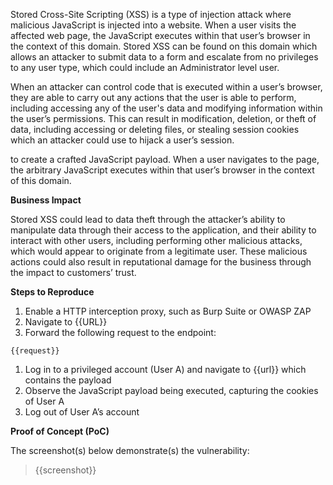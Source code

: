 Stored Cross-Site Scripting (XSS) is a type of injection attack where malicious JavaScript is injected into a website. When a user visits the affected web page, the JavaScript executes within that user’s browser in the context of this domain. Stored XSS can be found on this domain which allows an attacker to submit data to a form and escalate from no privileges to any user type, which could include an Administrator level user.

When an attacker can control code that is executed within a user’s browser, they are able to carry out any actions that the user is able to perform, including accessing any of the user's data and modifying information within the user’s permissions. This can result in modification, deletion, or theft of data, including accessing or deleting files, or stealing session cookies which an attacker could use to hijack a user’s session.

to create a crafted JavaScript payload. When a user navigates to the page,  the arbitrary JavaScript executes within that user’s browser in the context of this domain.

**Business Impact**

Stored XSS could lead to data theft through the attacker’s ability to manipulate data through their access to the application, and their ability to interact with other users, including performing other malicious attacks, which would appear to originate from a legitimate user. These malicious actions could also result in reputational damage for the business through the impact to customers’ trust.

**Steps to Reproduce**

1. Enable a HTTP interception proxy, such as Burp Suite or OWASP ZAP
1. Navigate to {{URL}}
1. Forward the following request to the endpoint:

```http
{{request}}
```

1. Log in to a privileged account (User A) and navigate to {{url}} which contains the payload
1. Observe the JavaScript payload being executed, capturing the cookies of User A
1. Log out of User A’s account

**Proof of Concept (PoC)**

The screenshot(s) below demonstrate(s) the vulnerability:
>
> {{screenshot}}
